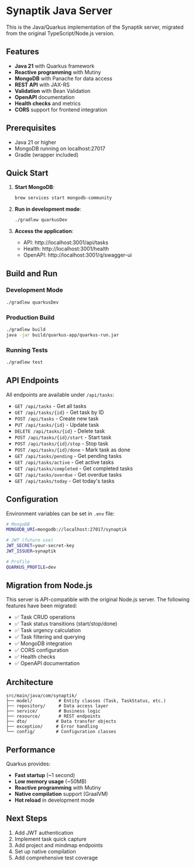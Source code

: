 # Synaptik Java Server

This is the Java/Quarkus implementation of the Synaptik server, migrated from the original TypeScript/Node.js version.

## Features

- **Java 21** with Quarkus framework
- **Reactive programming** with Mutiny
- **MongoDB** with Panache for data access
- **REST API** with JAX-RS
- **Validation** with Bean Validation
- **OpenAPI** documentation
- **Health checks** and metrics
- **CORS** support for frontend integration

## Prerequisites

- Java 21 or higher
- MongoDB running on localhost:27017
- Gradle (wrapper included)

## Quick Start

1. **Start MongoDB**:
   ```bash
   brew services start mongodb-community
   ```

2. **Run in development mode**:
   ```bash
   ./gradlew quarkusDev
   ```

3. **Access the application**:
   - API: http://localhost:3001/api/tasks
   - Health: http://localhost:3001/health
   - OpenAPI: http://localhost:3001/q/swagger-ui

## Build and Run

### Development Mode
```bash
./gradlew quarkusDev
```

### Production Build
```bash
./gradlew build
java -jar build/quarkus-app/quarkus-run.jar
```

### Running Tests
```bash
./gradlew test
```

## API Endpoints

All endpoints are available under `/api/tasks`:

- `GET /api/tasks` - Get all tasks
- `GET /api/tasks/{id}` - Get task by ID
- `POST /api/tasks` - Create new task
- `PUT /api/tasks/{id}` - Update task
- `DELETE /api/tasks/{id}` - Delete task
- `POST /api/tasks/{id}/start` - Start task
- `POST /api/tasks/{id}/stop` - Stop task
- `POST /api/tasks/{id}/done` - Mark task as done
- `GET /api/tasks/pending` - Get pending tasks
- `GET /api/tasks/active` - Get active tasks
- `GET /api/tasks/completed` - Get completed tasks
- `GET /api/tasks/overdue` - Get overdue tasks
- `GET /api/tasks/today` - Get today's tasks

## Configuration

Environment variables can be set in `.env` file:

```bash
# MongoDB
MONGODB_URI=mongodb://localhost:27017/synaptik

# JWT (future use)
JWT_SECRET=your-secret-key
JWT_ISSUER=synaptik

# Profile
QUARKUS_PROFILE=dev
```

## Migration from Node.js

This server is API-compatible with the original Node.js server. The following features have been migrated:

- ✅ Task CRUD operations
- ✅ Task status transitions (start/stop/done)
- ✅ Task urgency calculation
- ✅ Task filtering and querying
- ✅ MongoDB integration
- ✅ CORS configuration
- ✅ Health checks
- ✅ OpenAPI documentation

## Architecture

```
src/main/java/com/synaptik/
├── model/          # Entity classes (Task, TaskStatus, etc.)
├── repository/     # Data access layer
├── service/        # Business logic
├── resource/       # REST endpoints
├── dto/           # Data transfer objects
├── exception/     # Error handling
└── config/        # Configuration classes
```

## Performance

Quarkus provides:
- **Fast startup** (~1 second)
- **Low memory usage** (~50MB)
- **Reactive programming** with Mutiny
- **Native compilation** support (GraalVM)
- **Hot reload** in development mode

## Next Steps

1. Add JWT authentication
2. Implement task quick capture
3. Add project and mindmap endpoints
4. Set up native compilation
5. Add comprehensive test coverage